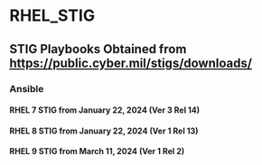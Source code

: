 # RHEL_STIG
## STIG Playbooks Obtained from https://public.cyber.mil/stigs/downloads/

### Ansible

#### RHEL 7 STIG from January 22, 2024 (Ver 3 Rel 14)

#### RHEL 8 STIG from January 22, 2024 (Ver 1 Rel 13)

#### RHEL 9 STIG from March 11, 2024 (Ver 1 Rel 2)
